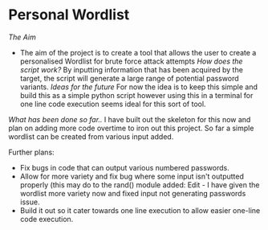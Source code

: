 # Personal Wordlist

*The Aim*
- The aim of the project is to create a tool that allows the user to create a personalised Wordlist for brute force attack attempts
*How does the script work?*
By inputting information that has been acquired by the target, the script will generate a large range of potential password variants.
*Ideas for the future*
For now the idea is to keep this simple and build this as a simple python script however using this in a terminal for one line
code execution seems ideal for this sort of tool.


*What has been done so far..*
I have built out the skeleton for this now and plan on adding more code overtime to iron out this project. So far a simple wordlist can be
created from various input added.

Further plans:
 - Fix bugs in code that can output various numbered passwords.
 - Allow for more variety and fix bug where some input isn't outputted properly (this may do to the rand() module added: Edit - I have given the wordlist more variety now and fixed input not generating passwords issue.
 - Build it out so it cater towards one line execution to allow easier one-line code execution.
 
